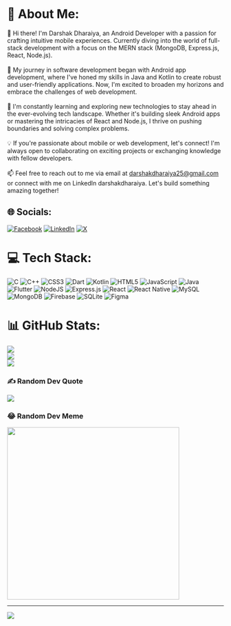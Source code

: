 # 💫 About Me:
👋 Hi there! I'm Darshak Dharaiya, an Android Developer with a passion for crafting intuitive mobile experiences. Currently diving into the world of full-stack development with a focus on the MERN stack (MongoDB, Express.js, React, Node.js).<br><br>🚀 My journey in software development began with Android app development, where I've honed my skills in Java and Kotlin to create robust and user-friendly applications. Now, I'm excited to broaden my horizons and embrace the challenges of web development.<br><br>🌱 I'm constantly learning and exploring new technologies to stay ahead in the ever-evolving tech landscape. Whether it's building sleek Android apps or mastering the intricacies of React and Node.js, I thrive on pushing boundaries and solving complex problems.<br><br>💡 If you're passionate about mobile or web development, let's connect! I'm always open to collaborating on exciting projects or exchanging knowledge with fellow developers.<br><br>📫 Feel free to reach out to me via email at darshakdharaiya25@gmail.com or connect with me on LinkedIn darshakdharaiya. Let's build something amazing together!<br>


## 🌐 Socials:
[![Facebook](https://img.shields.io/badge/Facebook-%231877F2.svg?logo=Facebook&logoColor=white)](https://facebook.com/darshak.dharaiya25) [![LinkedIn](https://img.shields.io/badge/LinkedIn-%230077B5.svg?logo=linkedin&logoColor=white)](https://linkedin.com/in/darshakdharaiya) [![X](https://img.shields.io/badge/X-black.svg?logo=X&logoColor=white)](https://x.com/DarshakDharaiya) 

# 💻 Tech Stack:
![C](https://img.shields.io/badge/c-%2300599C.svg?style=for-the-badge&logo=c&logoColor=white) ![C++](https://img.shields.io/badge/c++-%2300599C.svg?style=for-the-badge&logo=c%2B%2B&logoColor=white) ![CSS3](https://img.shields.io/badge/css3-%231572B6.svg?style=for-the-badge&logo=css3&logoColor=white) ![Dart](https://img.shields.io/badge/dart-%230175C2.svg?style=for-the-badge&logo=dart&logoColor=white) ![Kotlin](https://img.shields.io/badge/kotlin-%237F52FF.svg?style=for-the-badge&logo=kotlin&logoColor=white) ![HTML5](https://img.shields.io/badge/html5-%23E34F26.svg?style=for-the-badge&logo=html5&logoColor=white) ![JavaScript](https://img.shields.io/badge/javascript-%23323330.svg?style=for-the-badge&logo=javascript&logoColor=%23F7DF1E) ![Java](https://img.shields.io/badge/java-%23ED8B00.svg?style=for-the-badge&logo=openjdk&logoColor=white) ![Flutter](https://img.shields.io/badge/Flutter-%2302569B.svg?style=for-the-badge&logo=Flutter&logoColor=white) ![NodeJS](https://img.shields.io/badge/node.js-6DA55F?style=for-the-badge&logo=node.js&logoColor=white) ![Express.js](https://img.shields.io/badge/express.js-%23404d59.svg?style=for-the-badge&logo=express&logoColor=%2361DAFB) ![React](https://img.shields.io/badge/react-%2320232a.svg?style=for-the-badge&logo=react&logoColor=%2361DAFB) ![React Native](https://img.shields.io/badge/react_native-%2320232a.svg?style=for-the-badge&logo=react&logoColor=%2361DAFB) ![MySQL](https://img.shields.io/badge/mysql-%2300000f.svg?style=for-the-badge&logo=mysql&logoColor=white) ![MongoDB](https://img.shields.io/badge/MongoDB-%234ea94b.svg?style=for-the-badge&logo=mongodb&logoColor=white) ![Firebase](https://img.shields.io/badge/Firebase-039BE5?style=for-the-badge&logo=Firebase&logoColor=white) ![SQLite](https://img.shields.io/badge/sqlite-%2307405e.svg?style=for-the-badge&logo=sqlite&logoColor=white) ![Figma](https://img.shields.io/badge/figma-%23F24E1E.svg?style=for-the-badge&logo=figma&logoColor=white)
# 📊 GitHub Stats:
![](https://github-readme-stats.vercel.app/api?username=Darshak25&theme=midnight-purple&hide_border=false&include_all_commits=true&count_private=false)<br/>
![](https://github-readme-streak-stats.herokuapp.com/?user=Darshak25&theme=midnight-purple&hide_border=false)<br/>
![](https://github-readme-stats.vercel.app/api/top-langs/?username=Darshak25&theme=midnight-purple&hide_border=false&include_all_commits=true&count_private=false&layout=compact)

### ✍️ Random Dev Quote
![](https://quotes-github-readme.vercel.app/api?type=horizontal&theme=radical)

### 😂 Random Dev Meme
<img src='https://randommeme-five.vercel.app/' style="height: 400px;"/>

---
[![](https://visitcount.itsvg.in/api?id=Darshak25&icon=0&color=11)](https://visitcount.itsvg.in)

<!-- Proudly created with GPRM ( https://gprm.itsvg.in ) -->
